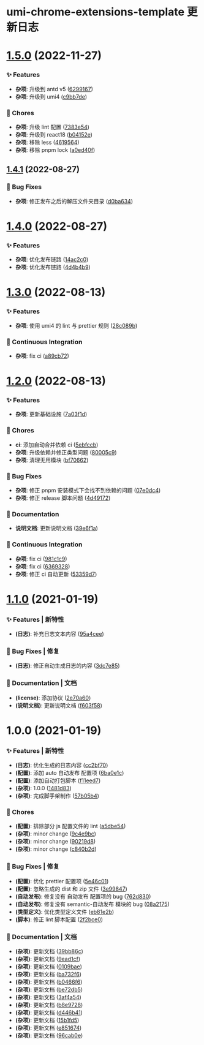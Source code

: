 # umi-chrome-extensions-template 更新日志

# [1.5.0](https://github.com/arvinxx/umi-chrome-extensions-template/compare/v1.4.1...v1.5.0) (2022-11-27)


### ✨ Features

* **杂项**: 升级到 antd v5 ([6299167](https://github.com/arvinxx/umi-chrome-extensions-template/commit/6299167))
* **杂项**: 升级到 umi4 ([c9bb7de](https://github.com/arvinxx/umi-chrome-extensions-template/commit/c9bb7de))


### 🎫 Chores

* **杂项**: 升级 lint 配置 ([7383e54](https://github.com/arvinxx/umi-chrome-extensions-template/commit/7383e54))
* **杂项**: 升级到 react18 ([b04152e](https://github.com/arvinxx/umi-chrome-extensions-template/commit/b04152e))
* **杂项**: 移除 less ([4619564](https://github.com/arvinxx/umi-chrome-extensions-template/commit/4619564))
* **杂项**: 移除 pnpm lock ([a0ed40f](https://github.com/arvinxx/umi-chrome-extensions-template/commit/a0ed40f))

## [1.4.1](https://github.com/arvinxx/umi-chrome-extensions-template/compare/v1.4.0...v1.4.1) (2022-08-27)


### 🐛 Bug Fixes

* **杂项**: 修正发布之后的解压文件夹目录 ([d0ba634](https://github.com/arvinxx/umi-chrome-extensions-template/commit/d0ba634))

# [1.4.0](https://github.com/arvinxx/umi-chrome-extensions-template/compare/v1.3.0...v1.4.0) (2022-08-27)


### ✨ Features

* **杂项**: 优化发布链路 ([14ac2c0](https://github.com/arvinxx/umi-chrome-extensions-template/commit/14ac2c0))
* **杂项**: 优化发布链路 ([4d4b4b9](https://github.com/arvinxx/umi-chrome-extensions-template/commit/4d4b4b9))

# [1.3.0](https://github.com/arvinxx/umi-chrome-extensions-template/compare/v1.2.0...v1.3.0) (2022-08-13)


### ✨ Features

* **杂项**: 使用 umi4 的 lint 与 prettier 规则 ([28c089b](https://github.com/arvinxx/umi-chrome-extensions-template/commit/28c089b))


### 🔧 Continuous Integration

* **杂项**: fix ci ([a89cb72](https://github.com/arvinxx/umi-chrome-extensions-template/commit/a89cb72))

# [1.2.0](https://github.com/arvinxx/umi-chrome-extensions-template/compare/v1.1.0...v1.2.0) (2022-08-13)


### ✨ Features

* **杂项**: 更新基础设施 ([7a03f1d](https://github.com/arvinxx/umi-chrome-extensions-template/commit/7a03f1d))


### 🎫 Chores

* **ci**: 添加自动合并依赖 ci ([5ebfccb](https://github.com/arvinxx/umi-chrome-extensions-template/commit/5ebfccb))
* **杂项**: 升级依赖并修正类型问题 ([80005c9](https://github.com/arvinxx/umi-chrome-extensions-template/commit/80005c9))
* **杂项**: 清理无用模块 ([bf70662](https://github.com/arvinxx/umi-chrome-extensions-template/commit/bf70662))


### 🐛 Bug Fixes

* **杂项**: 修正 pnpm 安装模式下会找不到依赖的问题 ([07e0dc4](https://github.com/arvinxx/umi-chrome-extensions-template/commit/07e0dc4))
* **杂项**: 修正 release 脚本问题 ([4d49172](https://github.com/arvinxx/umi-chrome-extensions-template/commit/4d49172))


### 📝 Documentation

* **说明文档**: 更新说明文档 ([39e6f1a](https://github.com/arvinxx/umi-chrome-extensions-template/commit/39e6f1a))


### 🔧 Continuous Integration

* **杂项**: fix ci ([981c1c9](https://github.com/arvinxx/umi-chrome-extensions-template/commit/981c1c9))
* **杂项**: fix ci ([6369328](https://github.com/arvinxx/umi-chrome-extensions-template/commit/6369328))
* **杂项**: 修正 ci 自动更新 ([53359d7](https://github.com/arvinxx/umi-chrome-extensions-template/commit/53359d7))

# [1.1.0](https://github.com/arvinxx/umi-chrome-extensions-template/compare/v1.0.0...v1.1.0) (2021-01-19)


### ✨ Features | 新特性

* **(日志)**: 补充日志文本内容 ([95a4cee](https://github.com/arvinxx/umi-chrome-extensions-template/commit/95a4cee))


### 🐛 Bug Fixes | 修复

* **(日志)**: 修正自动生成日志的内容 ([3dc7e85](https://github.com/arvinxx/umi-chrome-extensions-template/commit/3dc7e85))


### 📝 Documentation | 文档

* **(license)**: 添加协议 ([2e70a60](https://github.com/arvinxx/umi-chrome-extensions-template/commit/2e70a60))
* **(说明文档)**: 更新说明文档 ([f603f58](https://github.com/arvinxx/umi-chrome-extensions-template/commit/f603f58))

# 1.0.0 (2021-01-19)

### ✨ Features | 新特性

- **(日志)**: 优化生成的日志内容 ([cc2bf70](https://github.com/arvinxx/umi-chrome-extensions-template/commit/cc2bf70))
- **(配置)**: 添加 auto 自动发布 配置项 ([6ba0e1c](https://github.com/arvinxx/umi-chrome-extensions-template/commit/6ba0e1c))
- **(配置)**: 添加自动打包脚本 ([f11eed7](https://github.com/arvinxx/umi-chrome-extensions-template/commit/f11eed7))
- **(杂项)**: 1.0.0 ([1481d83](https://github.com/arvinxx/umi-chrome-extensions-template/commit/1481d83))
- **(杂项)**: 完成脚手架制作 ([57b05b4](https://github.com/arvinxx/umi-chrome-extensions-template/commit/57b05b4))

### 🎫 Chores

- **(配置)**: 排除部分 js 配置文件的 lint ([a5dbe54](https://github.com/arvinxx/umi-chrome-extensions-template/commit/a5dbe54))
- **(杂项)**: minor change ([9c4e9bc](https://github.com/arvinxx/umi-chrome-extensions-template/commit/9c4e9bc))
- **(杂项)**: minor change ([90219d8](https://github.com/arvinxx/umi-chrome-extensions-template/commit/90219d8))
- **(杂项)**: minor change ([c840b2d](https://github.com/arvinxx/umi-chrome-extensions-template/commit/c840b2d))

### 🐛 Bug Fixes | 修复

- **(配置)**: 优化 prettier 配置项 ([5e46c01](https://github.com/arvinxx/umi-chrome-extensions-template/commit/5e46c01))
- **(配置)**: 忽略生成的 dist 和 zip 文件 ([3e99847](https://github.com/arvinxx/umi-chrome-extensions-template/commit/3e99847))
- **(自动发布)**: 修复没有 自动发布 配置项的 bug ([762d830](https://github.com/arvinxx/umi-chrome-extensions-template/commit/762d830))
- **(自动发布)**: 修复没有 semantic-自动发布 模块的 bug ([08a2175](https://github.com/arvinxx/umi-chrome-extensions-template/commit/08a2175))
- **(类型定义)**: 优化类型定义文件 ([eb81e2b](https://github.com/arvinxx/umi-chrome-extensions-template/commit/eb81e2b))
- **(脚本)**: 修正 lint 脚本配置 ([2f2bce0](https://github.com/arvinxx/umi-chrome-extensions-template/commit/2f2bce0))

### 📝 Documentation | 文档

- **(杂项)**: 更新文档 ([39bb86c](https://github.com/arvinxx/umi-chrome-extensions-template/commit/39bb86c))
- **(杂项)**: 更新文档 ([9ead1cf](https://github.com/arvinxx/umi-chrome-extensions-template/commit/9ead1cf))
- **(杂项)**: 更新文档 ([0109bae](https://github.com/arvinxx/umi-chrome-extensions-template/commit/0109bae))
- **(杂项)**: 更新文档 ([ba732f6](https://github.com/arvinxx/umi-chrome-extensions-template/commit/ba732f6))
- **(杂项)**: 更新文档 ([b0466f6](https://github.com/arvinxx/umi-chrome-extensions-template/commit/b0466f6))
- **(杂项)**: 更新文档 ([be72db5](https://github.com/arvinxx/umi-chrome-extensions-template/commit/be72db5))
- **(杂项)**: 更新文档 ([3af4a54](https://github.com/arvinxx/umi-chrome-extensions-template/commit/3af4a54))
- **(杂项)**: 更新文档 ([b8e9728](https://github.com/arvinxx/umi-chrome-extensions-template/commit/b8e9728))
- **(杂项)**: 更新文档 ([d446b41](https://github.com/arvinxx/umi-chrome-extensions-template/commit/d446b41))
- **(杂项)**: 更新文档 ([15b1fd5](https://github.com/arvinxx/umi-chrome-extensions-template/commit/15b1fd5))
- **(杂项)**: 更新文档 ([e851674](https://github.com/arvinxx/umi-chrome-extensions-template/commit/e851674))
- **(杂项)**: 更新文档 ([96cab0e](https://github.com/arvinxx/umi-chrome-extensions-template/commit/96cab0e))
